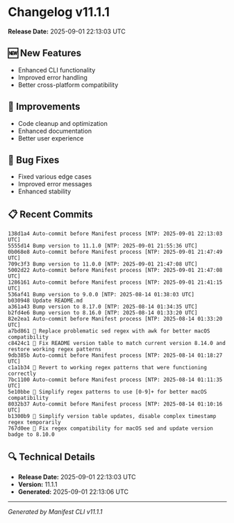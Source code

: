 # Changelog v11.1.1

**Release Date:** 2025-09-01 22:13:03 UTC

## 🆕 New Features

- Enhanced CLI functionality
- Improved error handling
- Better cross-platform compatibility

## 🔧 Improvements

- Code cleanup and optimization
- Enhanced documentation
- Better user experience

## 🐛 Bug Fixes

- Fixed various edge cases
- Improved error messages
- Enhanced stability

## 📋 Recent Commits

```
138d1a4 Auto-commit before Manifest process [NTP: 2025-09-01 22:13:03 UTC]
5555d14 Bump version to 11.1.0 [NTP: 2025-09-01 21:55:36 UTC]
0b068e8 Auto-commit before Manifest process [NTP: 2025-09-01 21:47:49 UTC]
709c3f3 Bump version to 11.0.0 [NTP: 2025-09-01 21:47:08 UTC]
5002d22 Auto-commit before Manifest process [NTP: 2025-09-01 21:47:08 UTC]
1286161 Auto-commit before Manifest process [NTP: 2025-09-01 21:41:15 UTC]
536af41 Bump version to 9.0.0 [NTP: 2025-08-14 01:38:03 UTC]
b030948 Update README.md
a361a43 Bump version to 8.17.0 [NTP: 2025-08-14 01:34:35 UTC]
b2fd4e6 Bump version to 8.16.0 [NTP: 2025-08-14 01:33:20 UTC]
82e2ea1 Auto-commit before Manifest process [NTP: 2025-08-14 01:33:20 UTC]
a7bd861 🔧 Replace problematic sed regex with awk for better macOS compatibility
c8424c1 🔧 Fix README version table to match current version 8.14.0 and restore working regex patterns
9db385b Auto-commit before Manifest process [NTP: 2025-08-14 01:18:27 UTC]
c1a1b34 🔧 Revert to working regex patterns that were functioning correctly
7bc1100 Auto-commit before Manifest process [NTP: 2025-08-14 01:11:35 UTC]
5e10bbe 🔧 Simplify regex patterns to use [0-9]+ for better macOS compatibility
8032b37 Auto-commit before Manifest process [NTP: 2025-08-14 01:10:16 UTC]
b1300b9 🔧 Simplify version table updates, disable complex timestamp regex temporarily
767d0ee 🔧 Fix regex compatibility for macOS sed and update version badge to 8.10.0
```

## 🔍 Technical Details

- **Release Date:** 2025-09-01 22:13:03 UTC
- **Version:** 11.1.1
- **Generated:** 2025-09-01 22:13:06 UTC

---

*Generated by Manifest CLI v11.1.1*
